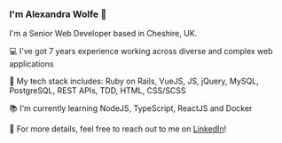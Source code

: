 ### I'm Alexandra Wolfe 👋

I'm a Senior Web Developer based in Cheshire, UK.

💻 I've got 7 years experience working across diverse and complex web applications

👾 My tech stack includes: Ruby on Rails, VueJS, JS, jQuery, MySQL, PostgreSQL, REST APIs, TDD, HTML, CSS/SCSS

📚 I'm currently learning NodeJS, TypeScript, ReactJS and Docker

💬 For more details, feel free to reach out to me on [LinkedIn](https://linkedin.com/in/alexandra-w-4a216612b)!

